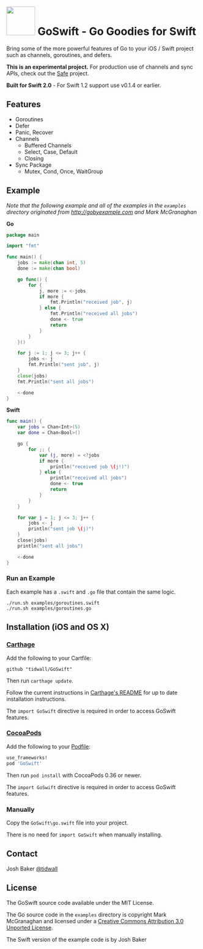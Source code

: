 # <img src="https://tidwall.github.io/GoSwift/logo.png?raw=true" width="75" height="75">&nbsp;GoSwift - Go Goodies for Swift

Bring some of the more powerful features of Go to your iOS / Swift project such as channels, goroutines, and defers.

**This is an experimental project.** For production use of channels and sync APIs, check out the [Safe](https://github.com/tidwall/Safe) project.

**Built for Swift 2.0** - For Swift 1.2 support use v0.1.4 or earlier.


## Features

- Goroutines
- Defer
- Panic, Recover
- Channels
	- Buffered Channels
	- Select, Case, Default
	- Closing
- Sync Package
	- Mutex, Cond, Once, WaitGroup

## Example

*Note that the following example and all of the examples in the `examples` directory originated from http://gobyexample.com and Mark McGranaghan*

**Go**

```go
package main

import "fmt"

func main() {
	jobs := make(chan int, 5)
	done := make(chan bool)

	go func() {
		for {
			j, more := <-jobs
			if more {
				fmt.Println("received job", j)
			} else {
				fmt.Println("received all jobs")
				done <- true
				return
			}
		}
	}()

	for j := 1; j <= 3; j++ {
		jobs <- j
		fmt.Println("sent job", j)
	}
	close(jobs)
	fmt.Println("sent all jobs")

	<-done
}
```

**Swift**

```swift
func main() {
	var jobs = Chan<Int>(5)
	var done = Chan<Bool>()

	go {
		for ;; {
			var (j, more) = <?jobs
			if more {
				println("received job \(j!)")
			} else {
				println("received all jobs")
				done <- true
				return
			}
		}
	}

	for var j = 1; j <= 3; j++ {
		jobs <- j
		println("sent job \(j)")
	}
	close(jobs)
	println("sent all jobs")

	<-done
}

```

### Run an Example

Each example has a `.swift` and `.go` file that contain the same logic.

```
./run.sh examples/goroutines.swift
./run.sh examples/goroutines.go
```

## Installation (iOS and OS X)

### [Carthage]

[Carthage]: https://github.com/Carthage/Carthage

Add the following to your Cartfile:

```
github "tidwall/GoSwift"
```

Then run `carthage update`.

Follow the current instructions in [Carthage's README][carthage-installation]
for up to date installation instructions.

[carthage-installation]: https://github.com/Carthage/Carthage#adding-frameworks-to-an-application

The `import GoSwift` directive is required in order to access GoSwift features.

### [CocoaPods]

[CocoaPods]: http://cocoapods.org

Add the following to your [Podfile](http://guides.cocoapods.org/using/the-podfile.html):

```ruby
use_frameworks!
pod 'GoSwift'
```

Then run `pod install` with CocoaPods 0.36 or newer.

The `import GoSwift` directive is required in order to access GoSwift features.

### Manually

Copy the `GoSwift\go.swift` file into your project.  

There is no need for `import GoSwift` when manually installing.


## Contact
Josh Baker [@tidwall](http://twitter.com/tidwall)

## License

The GoSwift source code available under the MIT License.

The Go source code in the `examples` directory is copyright Mark McGranaghan and licensed under a
[Creative Commons Attribution 3.0 Unported License](http://creativecommons.org/licenses/by/3.0/).

The Swift version of the example code is by Josh Baker
